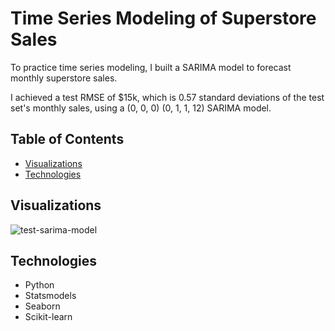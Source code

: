# Time Series Modeling of Superstore Sales

To practice time series modeling, I built a SARIMA model to forecast monthly superstore sales. 

I achieved a test RMSE of $15k, which is 0.57 standard deviations of the test set's monthly sales, using a (0, 0, 0) (0, 1, 1, 12) SARIMA model. 

## Table of Contents

* [Visualizations](#visualizations)
* [Technologies](#technologies)

## Visualizations 

![test-sarima-model](https://user-images.githubusercontent.com/62628676/103045150-5d01d200-4551-11eb-8408-a3d171b7c2bc.png)

## Technologies

* Python
* Statsmodels
* Seaborn
* Scikit-learn
